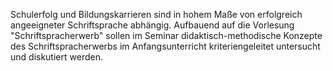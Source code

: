 Schulerfolg und Bildungskarrieren sind in hohem Maße von erfolgreich angeeigneter Schriftsprache abhängig. 
Aufbauend auf die Vorlesung "Schriftspracherwerb" sollen im Seminar didaktisch-methodische Konzepte des Schriftspracherwerbs im Anfangsunterricht kriteriengeleitet untersucht und diskutiert werden. 
